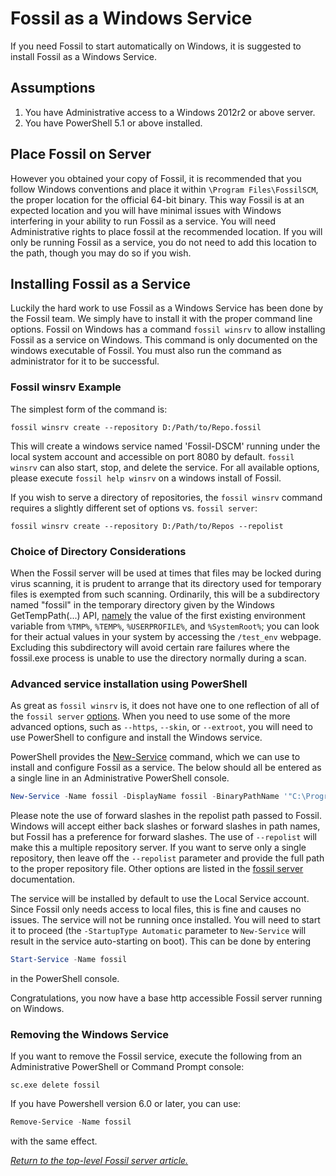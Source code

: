# Fossil as a Windows Service

If you need Fossil to start automatically on Windows, it is suggested to install
Fossil as a Windows Service.

## Assumptions

1. You have Administrative access to a Windows 2012r2 or above server.
2. You have PowerShell 5.1 or above installed.

## Place Fossil on Server

However you obtained your copy of Fossil, it is recommended that you follow
Windows conventions and place it within `\Program Files\FossilSCM`, the
proper location for the official 64-bit binary.
This way Fossil is at an expected location and you will have minimal issues with
Windows interfering in your ability to run Fossil as a service.  You will need
Administrative rights to place fossil at the recommended location.  If you will
only be running Fossil as a service, you do not need to add this location to the
path, though you may do so if you wish.

## Installing Fossil as a Service

Luckily the hard work to use Fossil as a Windows Service has been done by the
Fossil team.  We simply have to install it with the proper command line options.
Fossil on Windows has a command `fossil winsrv` to allow installing Fossil as a
service on Windows.  This command is only documented on the windows executable
of Fossil.  You must also run the command as administrator for it to be
successful.

### Fossil winsrv Example

The simplest form of the command is:

```
fossil winsrv create --repository D:/Path/to/Repo.fossil
```

This will create a windows service named 'Fossil-DSCM' running under the local
system account and accessible on port 8080 by default.  `fossil winsrv` can also
start, stop, and delete the service.  For all available options, please execute
`fossil help winsrv` on a windows install of Fossil.

If you wish to serve a directory of repositories, the `fossil winsrv` command
requires a slightly different set of options vs. `fossil server`:

```
fossil winsrv create --repository D:/Path/to/Repos --repolist
```

### Choice of Directory Considerations

When the Fossil server will be used at times that files may be locked
during virus scanning, it is prudent to arrange that its directory used
for temporary files is exempted from such scanning. Ordinarily, this
will be a subdirectory named "fossil" in the temporary directory given
by the Windows GetTempPath(...) API, [namely](https://learn.microsoft.com/en-us/windows/win32/api/fileapi/nf-fileapi-gettemppathw#remarks)
the value of the first existing environment variable from `%TMP%`, `%TEMP%`,
`%USERPROFILE%`, and `%SystemRoot%`; you can look for their actual values in
your system by accessing the `/test_env` webpage. 
Excluding this subdirectory will avoid certain rare failures where the
fossil.exe process is unable to use the directory normally during a scan.

### <a id='PowerShell'></a>Advanced service installation using PowerShell

As great as `fossil winsrv` is, it does not have one to one reflection of all of
the `fossil server` [options](/help?cmd=server).  When you need to use some of
the more advanced options, such as `--https`, `--skin`, or `--extroot`, you will
need to use PowerShell to configure and install the Windows service.

PowerShell provides the [New-Service](https://docs.microsoft.com/en-us/powershell/module/microsoft.powershell.management/new-service?view=powershell-5.1)
command, which we can use to install and configure Fossil as a service.  The
below should all be entered as a single line in an Administrative PowerShell
console.

```PowerShell
New-Service -Name fossil -DisplayName fossil -BinaryPathName '"C:\Program Files\FossilSCM\fossil.exe" server --port 8080 --repolist "D:/Path/to/Repos"' -StartupType Automatic
```

Please note the use of forward slashes in the repolist path passed to Fossil.
Windows will accept either back slashes or forward slashes in path names, but
Fossil has a preference for forward slashes.  The use of `--repolist` will make
this a multiple repository server.  If you want to serve only a single
repository, then leave off the `--repolist` parameter and provide the full path
to the proper repository file. Other options are listed in the
[fossil server](/help?cmd=server) documentation.

The service will be installed by default to use the Local Service account.
Since Fossil only needs access to local files, this is fine and causes no
issues.  The service will not be running once installed.  You will need to start
it to proceed (the `-StartupType Automatic` parameter to `New-Service` will
result in the service auto-starting on boot).  This can be done by entering

```PowerShell
Start-Service -Name fossil
```

in the PowerShell console.

Congratulations, you now have a base http accessible Fossil server running on
Windows.

### Removing the Windows Service

If you want to remove the Fossil service, execute the following from an
Administrative PowerShell or Command Prompt console:

```
sc.exe delete fossil
```

If you have Powershell version 6.0 or later, you can use:

```PowerShell
Remove-Service -Name fossil
```

with the same effect.

*[Return to the top-level Fossil server article.](../)*
